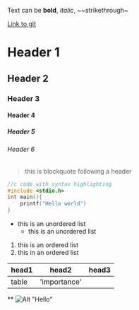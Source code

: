 Text can be **bold**, _italic_, ~~strikethrough~

[Link to git](https://github.com)

# Header 1
## Header 2
### Header 3
#### Header 4
##### Header 5
###### Header 6

> this is blockquote following a header

```c
//c code with syntax highlighting
#include <stdio.h>
int main(){
	printf("Hello world")
}
```

* this is an unordered list
    * this is an unordered list


1. this is an ordered list
2. this in an ordered list


|head1|head2       |head3|
|:----|------------|-----|
|table|'importance'|     |


**
![Alt "Hello"](http://guides.github.com/activities/hello-world/branching.png)


